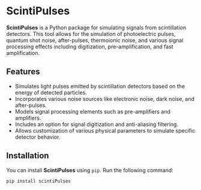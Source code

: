 # ScintiPulses

**ScintiPulses** is a Python package for simulating signals from scintillation detectors. This tool allows for the simulation of photoelectric pulses, quantum shot noise, after-pulses, thermoionic noise, and various signal processing effects including digitization, pre-amplification, and fast amplification.

## Features

- Simulates light pulses emitted by scintillation detectors based on the energy of detected particles.
- Incorporates various noise sources like electronic noise, dark noise, and after-pulses.
- Models signal processing elements such as pre-amplifiers and amplifiers.
- Includes an option for signal digitization and anti-aliasing filtering.
- Allows customization of various physical parameters to simulate specific detector behavior.

## Installation

You can install **ScintiPulses** using `pip`. Run the following command:

```bash
pip install scintiPulses
